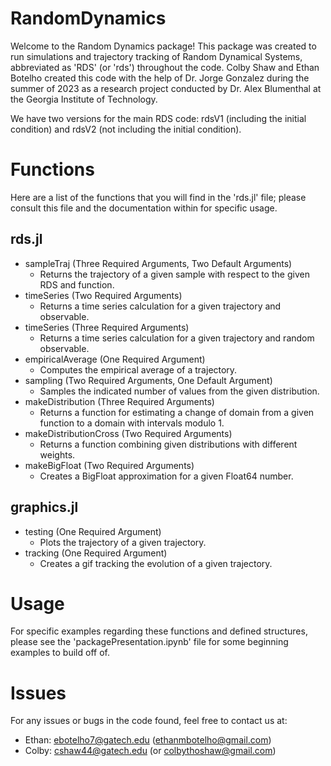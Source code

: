 # RandomDynamics

Welcome to the Random Dynamics package! This package was created to run simulations and trajectory tracking of Random Dynamical Systems, abbreviated as 'RDS' (or 'rds') throughout the code. Colby Shaw and Ethan Botelho created this code with the help of Dr. Jorge Gonzalez during the summer of 2023 as a research project conducted by Dr. Alex Blumenthal at the Georgia Institute of Technology.

We have two versions for the main RDS code: rdsV1 (including the initial condition) and rdsV2 (not including the initial condition).

# Functions

Here are a list of the functions that you will find in the 'rds.jl' file; please consult this file and the documentation within for specific usage.

## rds.jl
- sampleTraj (Three Required Arguments, Two Default Arguments)
    - Returns the trajectory of a given sample with respect to the given RDS and function.
- timeSeries (Two Required Arguments)
    - Returns a time series calculation for a given trajectory and observable.
- timeSeries (Three Required Arguments)
    - Returns a time series calculation for a given trajectory and random observable.
- empiricalAverage (One Required Argument)
    - Computes the empirical average of a trajectory.
- sampling (Two Required Arguments, One Default Argument)
    - Samples the indicated number of values from the given distribution.
- makeDistribution (Three Required Arguments)
    - Returns a function for estimating a change of domain from a given function to a domain with intervals modulo 1.
- makeDistributionCross (Two Required Arguments)
    - Returns a function combining given distributions with different weights.
- makeBigFloat (Two Required Arguments)
    - Creates a BigFloat approximation for a given Float64 number.

## graphics.jl
- testing (One Required Argument)
    - Plots the trajectory of a given trajectory.
- tracking (One Required Argument)
    - Creates a gif tracking the evolution of a given trajectory.

# Usage

For specific examples regarding these functions and defined structures, please see the 'packagePresentation.ipynb' file for some beginning examples to build off of.

# Issues

For any issues or bugs in the code found, feel free to contact us at:
- Ethan: ebotelho7@gatech.edu (ethanmbotelho@gmail.com)
- Colby: cshaw44@gatech.edu (or colbythoshaw@gmail.com)
